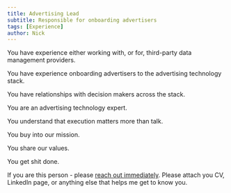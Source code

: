 ```yaml
---
title: Advertising Lead
subtitle: Responsible for onboarding advertisers
tags: [Experience]
author: Nick
---
```


You have experience either working with, or for, third-party data management providers.

You have experience onboarding advertisers to the advertising technology stack.

You have relationships with decision makers across the stack.

You are an advertising technology expert.

You understand that execution matters more than talk.

You buy into our mission.

You share our values.

You get shit done.

If you are this person - please [reach out immediately](https://calendly.com/nlongcroft-1/intro-call).
Please attach you CV, LinkedIn page, or anything else that helps me get to know you.
